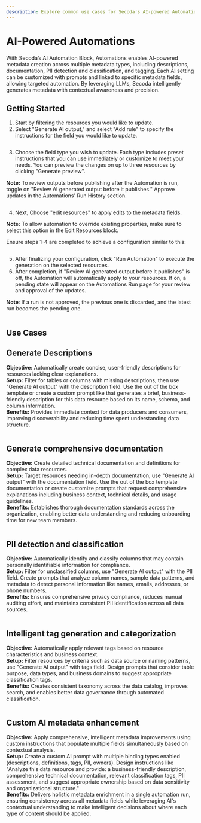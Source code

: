 ```yaml
---
description: Explore common use cases for Secoda's AI-powered Automations
---
```


# AI-Powered Automations

With Secoda’s AI Automation Block, Automations enables AI-powered metadata creation across multiple metadata types, including descriptions, documentation, PII detection and classification, and tagging. Each AI setting can be customized with prompts and linked to specific metadata fields, allowing targeted automation. By leveraging LLMs, Secoda intelligently generates metadata with contextual awareness and precision.

## Getting Started

1. Start by filtering the resources you would like to update.&#x20;
2. Select "Generate AI output," and select "Add rule" to specify the instructions for the field you would like to update.

<figure><img src="../../.gitbook/assets/Screenshot 2025-09-15 at 10.50.03 AM.png" alt=""><figcaption></figcaption></figure>

3. Choose the field type you wish to update. Each type includes preset instructions that you can use immediately or customize to meet your needs. You can preview the changes on up to three resources by clicking "Generate preview".

**Note:** To review outputs before publishing after the Automation is run, toggle on "Review AI generated output before it publishes." Approve updates in the Automations' Run History section.

<figure><img src="../../.gitbook/assets/Screenshot 2025-09-15 at 10.53.24 AM.png" alt=""><figcaption></figcaption></figure>

4. Next, Choose "edit resources" to apply edits to the metadata fields.&#x20;

**Note:** To allow automation to override existing properties, make sure to select this option in the Edit Resources block.

Ensure steps 1-4 are completed to achieve a configuration similar to this:

<figure><img src="../../.gitbook/assets/Screenshot 2025-09-15 at 11.22.00 AM.png" alt=""><figcaption></figcaption></figure>

5. After finalizing your configuration, click "Run Automation" to execute the generation on the selected resources.
6. After completion, if "Review AI generated output before it publishes" is off, the Automation will automatically apply to your resources. If on, a pending state will appear on the Automations Run page for your review and approval of the updates.

**Note**: If a run is not approved, the previous one is discarded, and the latest run becomes the pending one.

<figure><img src="../../.gitbook/assets/Screenshot 2025-09-15 at 11.01.31 AM.png" alt=""><figcaption></figcaption></figure>

## Use Cases

## Generate Descriptions

**Objective:** Automatically create concise, user-friendly descriptions for resources lacking clear explanations.\
**Setup:** Filter for tables or columns with missing descriptions, then use "Generate AI output" with the description field. Use the out of the box template or create a custom prompt like that generates a brief, business-friendly description for this data resource based on its name, schema, and column information.\
**Benefits:** Provides immediate context for data producers and consumers, improving discoverability and reducing time spent understanding data structure.

<figure><img src="../../.gitbook/assets/Screenshot 2025-09-11 at 1.35.18 PM.png" alt=""><figcaption></figcaption></figure>

## Generate comprehensive documentation

**Objective:** Create detailed technical documentation and definitions for complex data resources.\
**Setup:** Target resources needing in-depth documentation, use "Generate AI output" with the documentation field. Use the out of the box template documentation or create customize prompts that request comprehensive explanations including business context, technical details, and usage guidelines.\
**Benefits:** Establishes thorough documentation standards across the organization, enabling better data understanding and reducing onboarding time for new team members.

<figure><img src="../../.gitbook/assets/Screenshot 2025-09-15 at 10.24.18 AM.png" alt=""><figcaption></figcaption></figure>

## PII detection and classification

**Objective:** Automatically identify and classify columns that may contain personally identifiable information for compliance.\
**Setup:** Filter for unclassified columns, use "Generate AI output" with the PII field. Create prompts that analyze column names, sample data patterns, and metadata to detect personal information like names, emails, addresses, or phone numbers.\
**Benefits:** Ensures comprehensive privacy compliance, reduces manual auditing effort, and maintains consistent PII identification across all data sources.

<figure><img src="../../.gitbook/assets/Screenshot 2025-09-15 at 10.44.43 AM.png" alt=""><figcaption></figcaption></figure>

## Intelligent tag generation and categorization

**Objective:** Automatically apply relevant tags based on resource characteristics and business context.\
**Setup:** Filter resources by criteria such as data source or naming patterns, use "Generate AI output" with tags field. Design prompts that consider table purpose, data types, and business domains to suggest appropriate classification tags.\
**Benefits:** Creates consistent taxonomy across the data catalog, improves search, and enables better data governance through automated classification.

<figure><img src="../../.gitbook/assets/Screenshot 2025-09-15 at 10.41.58 AM.png" alt=""><figcaption></figcaption></figure>

## Custom AI metadata enhancement

**Objective:** Apply comprehensive, intelligent metadata improvements using custom instructions that populate multiple fields simultaneously based on contextual analysis.\
**Setup:** Create a custom AI prompt with multiple binding types enabled (descriptions, definitions, tags, PII, owners). Design instructions like "Analyze this data resource and provide: a business-friendly description, comprehensive technical documentation, relevant classification tags, PII assessment, and suggest appropriate ownership based on data sensitivity and organizational structure."\
**Benefits:** Delivers holistic metadata enrichment in a single automation run, ensuring consistency across all metadata fields while leveraging AI's contextual understanding to make intelligent decisions about where each type of content should be applied.

<figure><img src="../../.gitbook/assets/Screenshot 2025-09-15 at 10.48.10 AM.png" alt=""><figcaption></figcaption></figure>
